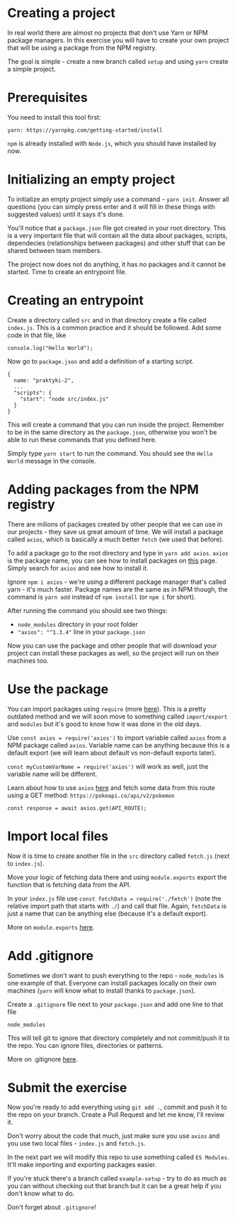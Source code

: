 # Creating a project

In real world there are almost no projects that don't use Yarn or NPM package managers.
In this exercise you will have to create your own project that will be using a package from the NPM registry.

The goal is simple - create a new branch called `setup` and using `yarn` create a simple project.

# Prerequisites

You need to install this tool first:

```
yarn: https://yarnpkg.com/getting-started/install
```

`npm` is already installed with `Node.js`, which you should have installed by now.

# Initializing an empty project

To initialize an empty project simply use a command - `yarn init`. Answer all questions (you can simply press enter and it will fill in these things with suggested values) until it says it's done.

You'll notice that a `package.json` file got created in your root directory. This is a very important file that will contain all the data about packages, scripts, dependecies (relationships between packages) and other stuff that can be shared between team members.

The project now does not do anything, it has no packages and it cannot be started. Time to create an entrypoint file.

# Creating an entrypoint

Create a directory called `src` and in that directory create a file called `index.js`. This is a common practice and 
it should be followed. Add some code in that file, like 

```
console.log("Hello World");
```

Now go to `package.json` and add a definition of a starting script.

```
{
  name: "praktyki-2",
  ...
  "scripts": {
    "start": "node src/index.js"
  }
}
```

This will create a command that you can run inside the project. Remember to be in the same directory as the `package.json`, otherwise you won't be able to run these commands that you defined here.

Simply type `yarn start` to run the command. You should see the `Hello World` message in the console.

# Adding packages from the NPM registry

There are milions of packages created by other people that we can use in our projects - they save us great amount of time. We will install a package called `axios`, which is basically a much better `fetch` (we used that before).

To add a package go to the root directory and type in `yarn add axios`. `axios` is the package name, you can see how to install packages on [this](https://www.npmjs.com/) page. Simply search for `axios` and see how to install it.

Ignore `npm i axios` - we're using a different package manager that's called yarn - it's much faster. Package names are the same as in NPM though, the command is `yarn add` instead of `npm install` (or `npm i` for short).

After running the command you should see two things:
 - `node_modules` directory in your root folder
 - `"axios": "^1.3.4"` line in your `package.json`

 Now you can use the package and other people that will download your project can install these packages as well, so the project will run on their machines too.

 # Use the package

 You can import packages using `require` (more [here](https://stackoverflow.com/a/9901097/20539156)). This is a pretty outdated method and we will soon move to something called `import/export` and `modules` but it's good to know how it was done in the old days.

Use `const axios = require('axios')` to import variable called `axios` from a NPM package called `axios`. Variable name can be anything because this is a default export (we will learn about default vs non-default exports later).

`const myCustomVarName = require('axios')` will work as well, just the variable name will be different.

Learn about how to use `axios` [here](https://www.npmjs.com/package/axios) and fetch some data from this route using a GET method: `https://pokeapi.co/api/v2/pokemon`

```
const response = await axios.get(API_ROUTE);
```

# Import local files

Now it is time to create another file in the `src` directory called `fetch.js` (next to `index.js`).

Move your logic of fetching data there and using `module.exports` export the function that is fetching data from the API.

In your `index.js` file use `const fetchData = require('./fetch')` (note the relative import path that starts with `./`) and call that file. Again, `fetchData` is just a name that can be anything else (because it's a default export).

More on `module.exports` [here](https://www.freecodecamp.org/news/module-exports-how-to-export-in-node-js-and-javascript/).

# Add .gitignore

Sometimes we don't want to push everything to the repo - `node_modules` is one example of that. Everyone can install packages locally on their own machines (`yarn` will know what to install thanks to `package.json`).

Create a `.gitignore` file next to your `package.json` and add one line to that file
```
node_modules
```

This will tell git to ignore that directory completely and not commit/push it to the repo. You can ignore files, directories or patterns.

More on .gitignore [here](https://git-scm.com/docs/gitignore).

# Submit the exercise

Now you're ready to add everything using `git add .`, commit and push it to the repo on your branch.
Create a Pull Request and let me know, I'll review it.

Don't worry about the code that much, just make sure you use `axios` and you use two local files - `index.js` and `fetch.js`.

In the next part we will modify this repo to use something called `ES Modules`. It'll make importing and exporting packages easier.

If you're stuck there's a branch called `example-setup` - try to do as much as you can without checking out that branch but it can be a great help if you don't know what to do.

Don't forget about `.gitignore`!